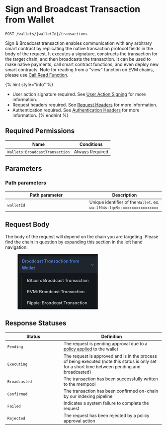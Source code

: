 # Sign and Broadcast Transaction from Wallet

`POST /wallets/{walletId}/transactions`

Sign & Broadcast transaction enables communication with any arbitrary smart contract by replicating the native transaction protocol fields in the body of the request.  It executes a signature, constructs the transaction for the target chain, and then broadcasts the transaction.  It can be used to make native payments, call smart contract functions, and even deploy new smart contracts. Note for reading from a "view" function on EVM chains, please use [Call Read Function](broken-reference).

{% hint style="info" %}
* User action signature required. See [User Action Signing](../../authentication/user-action-signing/) for more information.
* Request headers required. See [Request Headers](../../../getting-started/request-headers.md) for more information.
* Authentication required. See [Authentication Headers](../../../getting-started/request-headers.md#authentication-headers) for more information.
{% endhint %}

## Required Permissions

| Name                           | Conditions      |
| ------------------------------ | --------------- |
| `Wallets:BroadcastTransaction` | Always Required |

## Parameters <a href="#request-example.1" id="request-example.1"></a>

### Path parameters <a href="#path-parameters" id="path-parameters"></a>

<table><thead><tr><th width="250">Path parameter</th><th>Description</th></tr></thead><tbody><tr><td><code>walletId</code></td><td>Unique identifier of the <code>Wallet</code>. ex. <code>wa-1f04s-lqc9q-xxxxxxxxxxxxxxxx</code></td></tr></tbody></table>

## Request Body

The body of the request will depend on the chain you are targeting.   Please find the chain in question by expanding this section in the left hand navigation:

<figure><img src="../../../.gitbook/assets/image (1).png" alt=""><figcaption></figcaption></figure>

## Response Statuses

<table><thead><tr><th width="167">Status</th><th>Definition</th></tr></thead><tbody><tr><td><code>Pending</code></td><td>The request is pending approval due to a <a href="https://docs.dfns.co/d/api-docs/policy-engine/policies#wallets-sign-activity">policy applied</a> to the wallet</td></tr><tr><td><code>Executing</code></td><td>The request is approved and is in the process of being executed (note this status is only set for a short time between pending and broadcasted)</td></tr><tr><td><code>Broadcasted</code></td><td>The transaction has been successfully written to the mempool</td></tr><tr><td><code>Confirmed</code></td><td>The transaction has been confirmed on-chain by our indexing pipeline</td></tr><tr><td><code>Failed</code></td><td>Indicates a system failure to complete the request</td></tr><tr><td><code>Rejected</code></td><td>The request has been rejected by a policy approval action</td></tr></tbody></table>

